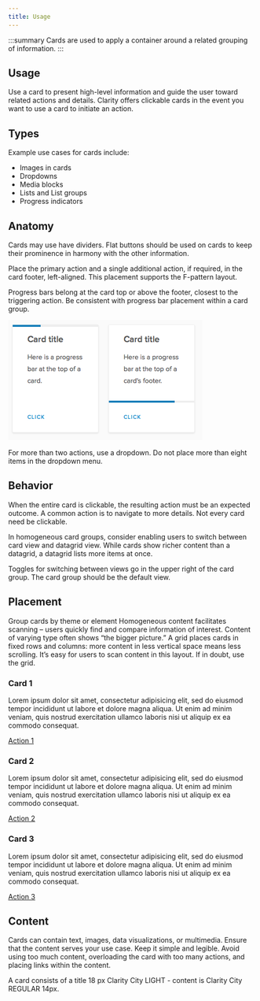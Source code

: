 ```yaml
---
title: Usage
---
```


:::summary
Cards are used to apply a container around a related grouping of information.
:::

## Usage

Use a card to present high-level information and guide the user toward related actions and details. Clarity offers clickable cards in the event you want to use a card to initiate an action.

## Types

Example use cases for cards include:

- Images in cards
- Dropdowns
- Media blocks
- Lists and List groups
- Progress indicators

## Anatomy

Cards may use have dividers. Flat buttons should be used on cards to keep their prominence in harmony with the other information.

Place the primary action and a single additional action, if required, in the card footer, left-aligned. This placement supports the F-pattern layout.

Progress bars belong at the card top or above the footer, closest to the triggering action. Be consistent with progress bar placement within a card group.

<!-- [//] (IMAGE - card wtih progress bar) -->

![Cards with Progress Bars](./card_progress.png)

<!-- [//] (IMAGE - Dos and Don’ts) -->

<ClrRow>
<ClrCell>
<ClrDoDont>
<template v-slot:demo>

![Do align card actions to the left](./buttons_in_cards_2.png)

</template>
<template v-slot:summary>
This card correctly aligns actions to the left.
</template>
</ClrDoDont>
</ClrCell>
<ClrCell>
<ClrDoDont dont>
<template v-slot:demo>

![Don't align buttons to right](./buttons_in_cards_1.png)

</template>
<template v-slot:summary>
Users might not scan to the bottom right of wide cards.
</template>
</ClrDoDont>
</ClrCell>
</ClrRow>

For more than two actions, use a dropdown. Do not place more than eight items in the dropdown menu.

## Behavior

When the entire card is clickable, the resulting action must be an expected outcome. A common action is to navigate to more details. Not every card need be clickable.

In homogeneous card groups, consider enabling users to switch between card view and datagrid view. While cards show richer content than a datagrid, a datagrid lists more items at once.

Toggles for switching between views go in the upper right of the card group. The card group should be the default view.

## Placement

Group cards by theme or element
Homogeneous content facilitates scanning – users quickly find and compare information of interest. Content of varying type often shows “the bigger picture.” A grid places cards in fixed rows and columns: more content in less vertical space means less scrolling. It’s easy for users to scan content in this layout. If in doubt, use the grid.

<!-- [//] (IMAGE - card in grid, currently in code section) -->

<div class="clr-row">
  <div class="clr-col-lg-4 clr-col-12">
    <div class="card">
      <div class="card-block">
        <h3 class="card-title">Card 1</h3>
        <p class="card-text"> Lorem ipsum dolor sit amet, consectetur adipisicing elit, sed do eiusmod tempor incididunt ut labore et dolore magna aliqua. Ut enim ad minim veniam, quis nostrud exercitation ullamco laboris nisi ut aliquip ex ea commodo consequat. </p>
      </div>
      <div class="card-footer">
        <a href="javascript://" class="btn btn-sm btn-link">Action 1</a>
      </div>
    </div>
  </div>
  <div class="clr-col-lg-4 clr-col-12">
    <div class="card">
      <div class="card-block">
        <h3 class="card-title">Card 2</h3>
        <p class="card-text"> Lorem ipsum dolor sit amet, consectetur adipisicing elit, sed do eiusmod tempor incididunt ut labore et dolore magna aliqua. Ut enim ad minim veniam, quis nostrud exercitation ullamco laboris nisi ut aliquip ex ea commodo consequat. </p>
      </div>
      <div class="card-footer">
        <a href="javascript://" class="btn btn-sm btn-link">Action 2</a>
      </div>
    </div>
  </div>
  <div class="clr-col-lg-4 clr-col-12">
    <div class="card">
      <div class="card-block">
        <h3 class="card-title">Card 3</h3>
        <p class="card-text"> Lorem ipsum dolor sit amet, consectetur adipisicing elit, sed do eiusmod tempor incididunt ut labore et dolore magna aliqua. Ut enim ad minim veniam, quis nostrud exercitation ullamco laboris nisi ut aliquip ex ea commodo consequat. </p>
      </div>
      <div class="card-footer">
        <a href="javascript://" class="btn btn-sm btn-link">Action 3</a>
      </div>
    </div>
  </div>
</div>

## Content

Cards can contain text, images, data visualizations, or multimedia. Ensure that the content serves your use case. Keep it simple and legible. Avoid using too much content, overloading the card with too many actions, and placing links within the content.

A card consists of a title 18 px Clarity City LIGHT - content is Clarity City REGULAR 14px.
